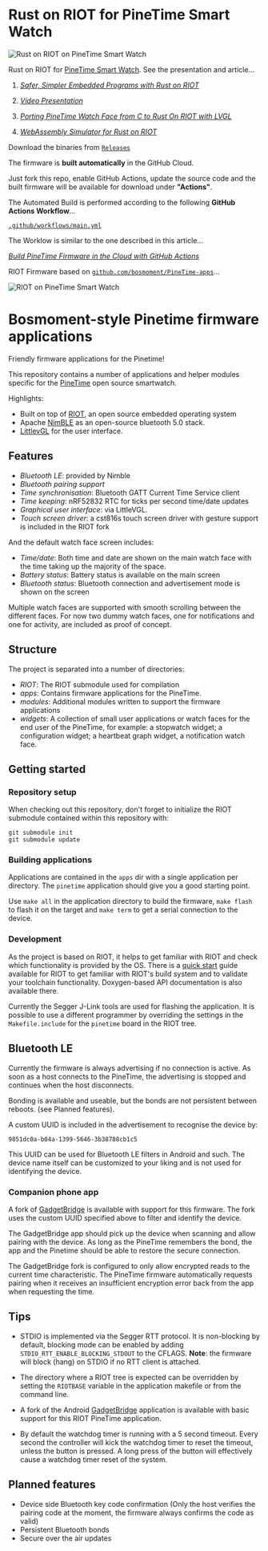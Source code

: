 # Rust on RIOT for PineTime Smart Watch

![Rust on RIOT on PineTime Smart Watch](https://lupyuen.github.io/images/rust-on-riot-small.jpg)

Rust on RIOT for [PineTime Smart Watch](https://wiki.pine64.org/index.php/PineTime). See the presentation and article...

1. [_Safer, Simpler Embedded Programs with Rust on RIOT_](https://docs.google.com/presentation/d/1IgCsWJ5TYpPaHXZlaETlM2rYQrBmOpN2WeFsNjmYO_k/edit?usp=sharing)

1. [_Video Presentation_](https://youtu.be/rTxeXnlH-mM)

1. [_Porting PineTime Watch Face from C to Rust On RIOT with LVGL_](https://lupyuen.github.io/pinetime-rust-riot/articles/watch_face)

1. [_WebAssembly Simulator for Rust on RIOT_](https://github.com/AppKaki/lvgl-wasm/blob/rust/README.md)

Download the binaries from [`Releases`](https://github.com/lupyuen/pinetime-rust-riot/releases)

The firmware is __built automatically__ in the GitHub Cloud. 

Just fork this repo, enable GitHub Actions, update the source code and the built firmware will be available for download under __"Actions"__.

The Automated Build is performed according to the following __GitHub Actions Workflow__...

[`.github/workflows/main.yml`](.github/workflows/main.yml)

The Worklow is similar to the one described in this article...

[_Build PineTime Firmware in the Cloud with GitHub Actions_](https://lupyuen.github.io/pinetime-rust-mynewt/articles/cloud)

RIOT Firmware based on [`github.com/bosmoment/PineTime-apps`](https://github.com/bosmoment/PineTime-apps)...

![RIOT on PineTime Smart Watch](https://lupyuen.github.io/images/pinetime-riot.jpg)

# Bosmoment-style Pinetime firmware applications

Friendly firmware applications for the Pinetime!

This repository contains a number of applications and helper modules specific
for the [PineTime] open source smartwatch. 

Highlights:

- Built on top of [RIOT], an open source embedded operating system
- Apache [NimBLE] as an open-source bluetooth 5.0 stack.
- [LittlevGL] for the user interface.

## Features

- *Bluetooth LE*: provided by Nimble
- *Bluetooth pairing support*
- *Time synchronisation*: Bluetooth GATT Current Time Service client
- *Time keeping*: nRF52832 RTC for ticks per second time/date updates
- *Graphical user interface*: via LittleVGL.
- *Touch screen driver*: a cst816s touch screen driver with gesture support is included in the RIOT fork

And the default watch face screen includes:
- *Time/date*: Both time and date are shown on the main watch face with the
               time taking up the majority of the space.
- *Battery status*: Battery status is available on the main screen
- *Bluetooth status*: Bluetooth connection and advertisement mode is shown on
                      the screen

Multiple watch faces are supported with smooth scrolling between the different
faces. For now two dummy watch faces, one for notifications and one for
activity, are included as proof of concept.

## Structure

The project is separated into a number of directories:

- *RIOT*: The RIOT submodule used for compilation
- *apps*: Contains firmware applications for the PineTime.
- *modules*: Additional modules written to support the firmware applications
- *widgets*: A collection of small user applications or watch faces for the end
  user of the PineTime, for example: a stopwatch widget; a configuration
  widget; a heartbeat graph widget, a notification watch face.

## Getting started

### Repository setup

When checking out this repository, don't forget to initialize the RIOT submodule
contained within this repository with:

```Shellsession
git submodule init
git submodule update
```

### Building applications

Applications are contained in the `apps` dir with a single application per
directory. The `pinetime` application should give you a good starting point.

Use `make all` in the application directory to build the firmware, `make flash`
to flash it on the target and `make term` to get a serial connection to the
device. 

### Development

As the project is based on RIOT, it helps to get familiar with RIOT and check
which functionality is provided by the OS.
There is a [quick start] guide available for RIOT to get familiar with RIOT's
build system and to validate your toolchain functionality. Doxygen-based API
documentation is also available there.

Currently the Segger J-Link tools are used for flashing the application. It is
possible to use a different programmer by overriding the settings in the
`Makefile.include` for the `pinetime` board in the RIOT tree. 

## Bluetooth LE

Currently the firmware is always advertising if no connection is active. As
soon as a host connects to the PineTime, the advertising is stopped and
continues when the host disconnects.

Bonding is available and useable, but the bonds are not persistent between
reboots. (see Planned features).

A custom UUID is included in the advertisement to recognise the device by:
```
9851dc0a-b04a-1399-5646-3b38788cb1c5
```

This UUID can be used for Bluetooth LE filters in Android and such. The device
name itself can be customized to your liking and is not used for identifying the
device.

### Companion phone app

A fork of [GadgetBridge] is available with support for this firmware. The fork
uses the custom UUID specified above to filter and identify the device.

The GadgetBridge app should pick up the device when scanning and allow pairing
with the device. As long as the PineTime remembers the bond, the app and the
Pinetime should be able to restore the secure connection.

The GadgetBridge fork is configured to only allow encrypted reads to the current
time characteristic. The PineTime firmware automatically requests pairing when 
it receives an insufficient encryption error back from the app when requesting
the time.

## Tips

- STDIO is implemented via the Segger RTT protocol. It is non-blocking by
  default, blocking mode can be enabled by adding
  `STDIO_RTT_ENABLE_BLOCKING_STDOUT` to the CFLAGS. **Note**: the firmware will
  block (hang) on STDIO if no RTT client is attached.

- The directory where a RIOT tree is expected can be overridden by setting the
  `RIOTBASE` variable in the application makefile or from the command line.

- A fork of the Android [GadgetBridge] application is available with basic
  support for this RIOT PineTime application.

- By default the watchdog timer is running with a 5 second timeout. Every second
  the controller will kick the watchdog timer to reset the timeout, unless the
  button is pressed. A long press of the button will effectively cause a
  watchdog timer reset of the system.

## Planned features

- Device side Bluetooth key code confirmation (Only the host verifies the
  pairing code at the moment, the firmware always confirms the code as valid)
- Persistent Bluetooth bonds
- Secure over the air updates

[PineTIme]: https://www.pine64.org/pinetime/
[RIOT]: https://github.com/RIOT-os/RIOT/
[NimBLE]: https://github.com/apache/mynewt-nimble
[LittleVGL]: https://github.com/littlevgl/lvgl
[quick start]: https://doc.riot-os.org/index.html#the-quickest-start
[GadgetBridge]: https://codeberg.org/bergzand/Gadgetbridge/src/branch/riotwatch/initial

